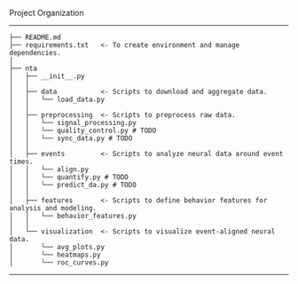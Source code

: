 Project Organization

----------
	├── README.md         
	├── requirements.txt   <- To create environment and manage dependencies.
	│                       
	├── nta                
	│   ├── __init__.py    
	│   │
	│   ├── data           <- Scripts to download and aggregate data.
	│   │   └── load_data.py
	│   │
	│   ├── preprocessing  <- Scripts to preprocess raw data.
	│   │   └── signal_processing.py
	│   │   └── quality_control.py # TODO
	│   │   └── sync_data.py # TODO
	│   │
	│   ├── events         <- Scripts to analyze neural data around event times.
	│   │   └── align.py
	│   │   └── quantify.py # TODO
	│   │   └── predict_da.py # TODO
	│   │
	│   ├── features       <- Scripts to define behavior features for analysis and modeling.
	│   │   └── behavior_features.py
	│   │
	│   └── visualization  <- Scripts to visualize event-aligned neural data.
	│       └── avg_plots.py
	│       └── heatmaps.py
	│       └── roc_curves.py
----------

